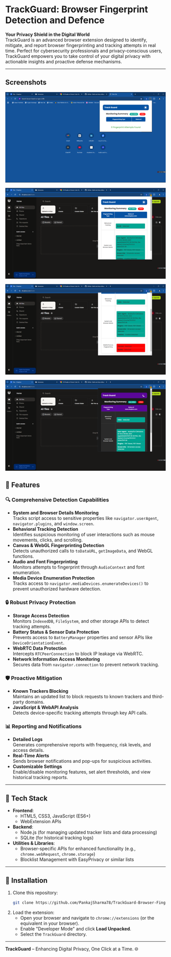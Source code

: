 # **TrackGuard: Browser Fingerprint Detection and Defence**

**Your Privacy Shield in the Digital World**  
TrackGuard is an advanced browser extension designed to identify, mitigate, and report browser fingerprinting and tracking attempts in real time. Perfect for cybersecurity professionals and privacy-conscious users, TrackGuard empowers you to take control of your digital privacy with actionable insights and proactive defense mechanisms.  

---

## **Screenshots**

![Demo Screenshot](https://github.com/PankajSharma78/TrackGuard-Browser-Fingerprint-Defense/blob/main/images/Screenshot%20(748).png)

![Demo Screenshot](https://github.com/PankajSharma78/TrackGuard-Browser-Fingerprint-Defense/blob/main/images/Screenshot%20(744).png)

![Demo Screenshot](https://github.com/PankajSharma78/TrackGuard-Browser-Fingerprint-Defense/blob/main/images/Screenshot%20(745).png)

![Demo Screenshot](https://github.com/PankajSharma78/TrackGuard-Browser-Fingerprint-Defense/blob/main/images/Screenshot%20(746).png)



## **🌟 Features**

### 🔍 **Comprehensive Detection Capabilities**
- **System and Browser Details Monitoring**  
  Tracks script access to sensitive properties like `navigator.userAgent`, `navigator.plugins`, and `window.screen`.  
- **Behavioral Tracking Detection**  
  Identifies suspicious monitoring of user interactions such as mouse movements, clicks, and scrolling.  
- **Canvas & WebGL Fingerprinting Detection**  
  Detects unauthorized calls to `toDataURL`, `getImageData`, and WebGL functions.  
- **Audio and Font Fingerprinting**  
  Monitors attempts to fingerprint through `AudioContext` and font enumeration.  
- **Media Device Enumeration Protection**  
  Tracks access to `navigator.mediaDevices.enumerateDevices()` to prevent unauthorized hardware detection.

### 🔒 **Robust Privacy Protection**
- **Storage Access Detection**  
  Monitors `IndexedDB`, `FileSystem`, and other storage APIs to detect tracking attempts.  
- **Battery Status & Sensor Data Protection**  
  Prevents access to `BatteryManager` properties and sensor APIs like `DeviceOrientationEvent`.  
- **WebRTC Data Protection**  
  Intercepts `RTCPeerConnection` to block IP leakage via WebRTC.  
- **Network Information Access Monitoring**  
  Secures data from `navigator.connection` to prevent network tracking.  

### 🛡️ **Proactive Mitigation**
- **Known Trackers Blocking**  
  Maintains an updated list to block requests to known trackers and third-party domains.  
- **JavaScript & WebAPI Analysis**  
  Detects device-specific tracking attempts through key API calls.  

### 📊 **Reporting and Notifications**
- **Detailed Logs**  
  Generates comprehensive reports with frequency, risk levels, and access details.  
- **Real-Time Alerts**  
  Sends browser notifications and pop-ups for suspicious activities.  
- **Customizable Settings**  
  Enable/disable monitoring features, set alert thresholds, and view historical tracking reports.

---

## **🔧 Tech Stack**

- **Frontend**:  
  - HTML5, CSS3, JavaScript (ES6+)  
  - WebExtension APIs  
- **Backend**:  
  - Node.js (for managing updated tracker lists and data processing)  
  - SQLite (for historical tracking logs)  
- **Utilities & Libraries**:  
  - Browser-specific APIs for enhanced functionality (e.g., `chrome.webRequest`, `chrome.storage`)  
  - Blocklist Management with EasyPrivacy or similar lists  


---

## **🚀 Installation**

1. Clone this repository:  
   ```bash
   git clone https://github.com/PankajSharma78/TrackGuard-Browser-Fingerprint-Defense.git
   ```
2. Load the extension:  
   - Open your browser and navigate to `chrome://extensions` (or the equivalent in your browser).  
   - Enable "Developer Mode" and click **Load Unpacked**.  
   - Select the `TrackGuard` directory.  

---

**TrackGuard** – Enhancing Digital Privacy, One Click at a Time. 🌐  
